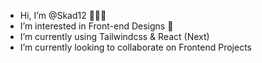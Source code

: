 -  Hi, I’m @Skad12 👨🏿‍💻
-  I’m interested in Front-end Designs 🚀
-  I’m currently using Tailwindcss & React (Next)
-  I’m currently looking to collaborate on Frontend Projects

<!---
Skad12/Skad12 is a ✨ special ✨ repository because its `README.md` (this file) appears on your GitHub profile.
You can click the Preview link to take a look at your changes.
--->
